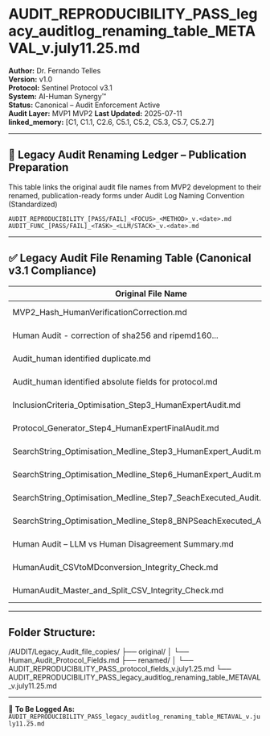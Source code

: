 # AUDIT_REPRODUCIBILITY_PASS_legacy_auditlog_renaming_table_METAVAL_v.july11.25.md

**Author:** Dr. Fernando Telles  
**Version:** v1.0  
**Protocol:** Sentinel Protocol v3.1  
**System:** AI-Human Synergy™  
**Status:** Canonical – Audit Enforcement Active  
**Audit Layer:** MVP1 MVP2
**Last Updated:** 2025-07-11  
**linked_memory:** [C1, C1.1, C2.6, C5.1, C5.2, C5.3, C5.7, C5.2.7]  

---

## 🧾 Legacy Audit Renaming Ledger – Publication Preparation

This table links the original audit file names from MVP2 development to their renamed, publication-ready forms under Audit Log Naming Convention (Standardized)
```plaintext
AUDIT_REPRODUCIBILITY_[PASS/FAIL]_<FOCUS>_<METHOD>_v.<date>.md  
AUDIT_FUNC_[PASS/FAIL]_<TASK>_<LLM/STACK>_v.<date>.md
```

---

## ✅ Legacy Audit File Renaming Table (Canonical v3.1 Compliance)

| Original File Name                                                           | Date     | Final Audit Name                                                                                         | Type               | MVP     |
|------------------------------------------------------------------------------|----------|----------------------------------------------------------------------------------------------------------|--------------------|---------|
| MVP2_Hash_HumanVerificationCorrection.md                                     | July 1   | AUDIT_REPRODUCIBILITY_FAIL_hash_recalc_LLM1_v.july1.25.md                                                | Reproducibility    | MVP-1   |
| Human Audit - correction of sha256 and ripemd160...                          | July 1   | AUDIT_REPRODUCIBILITY_PASS_hashvalidatorblock.py_patch_v.july1.25.md                                     | Reproducibility    | MVP-1   |
| Audit_human identified duplicate.md                                          | June 8   | AUDIT_FUNC_PASS_duplicate_flag_protocol_LLM1-LLM3-LLM4_v.june8.25.md                                     | FUNC               | MVP-2.2 |
| Audit_human identified absolute fields for protocol.md                       | June 8   | AUDIT_FUNC_PASS_absolute_field_protocol_LLM1-LLM3-LLM4_v.june8.25.md                                     | FUNC               | MVP-2.2 |
| InclusionCriteria_Optimisation_Step3_HumanExpertAudit.md                     | June 2   | AUDIT_FUNC_PASS_inclusioncriteria_step3_humanaudit_LLM1-LLM3-LLM4_v.june2.25.md                          | FUNC               | MVP-2.2 |
| Protocol_Generator_Step4_HumanExpertFinalAudit.md                            | June 18  | AUDIT_FUNC_PASS_protocolgen_step4_humanaudit_LLM1-LLM3-LLM4_v.june18.25.md                               | FUNC               | MVP-2.3 |
| SearchString_Optimisation_Medline_Step3_HumanExpert_Audit.md                 | June 15  | AUDIT_FUNC_PASS_medline_step3_searchopt_humanaudit_LLM1-LLM3-LLM4_v.june15.25.md                         | FUNC               | MVP-2.4 |
| SearchString_Optimisation_Medline_Step6_HumanExpert_Audit.md                 | June 15  | AUDIT_FUNC_PASS_medline_step6_searchopt_humanaudit_LLM1-LLM3-LLM4_v.june15.25.md                         | FUNC               | MVP-2.4 |
| SearchString_Optimisation_Medline_Step7_SeachExecuted_Audit.md               | June 24  | AUDIT_FUNC_PASS_medline_step7_searchexecuted_humanaudit_LLM1-LLM3-LLM4_v.june24.25.md                    | FUNC               | MVP-2.4 |
| SearchString_Optimisation_Medline_Step8_BNPSeachExecuted_Audit.md            | July 1   | AUDIT_FUNC_FAIL_medline_step8_bnpsearch_humanaudit_LLM1-LLM3-LLM4_v.july1.25.md                          | FUNC               | MVP-2.4 |
| Human Audit – LLM vs Human Disagreement Summary.md                           | June 9   | AUDIT_FUNC_PASS_disagreement_LLM3_fail_LLM4_pass_summary_v.june9.25.md                                   | FUNC (Mixed Pass)  | MVP-2.5 |
| HumanAudit_CSVtoMDconversion_Integrity_Check.md                              | July 2   | AUDIT_FUNC_PASS_csv2md_integritycheck_LLM1_v.july2.25.md                                                 | FUNC               | MVP-2.5 |
| HumanAudit_Master_and_Split_CSV_Integrity_Check.md                           | July 2   | AUDIT_FUNC_PASS_csv_master_split_integrity_LLM1-LLM2_v.july2.25.md                                       | FUNC               | MVP-2.5 |

---

## Folder Structure:
/AUDIT/Legacy_Audit_file_copies/
├── original/
│   └── Human_Audit_Protocol_Fields.md
├── renamed/
│   └── AUDIT_REPRODUCIBILITY_PASS_protocol_fields_v.july1.25.md
└── AUDIT_REPRODUCIBILITY_PASS_legacy_auditlog_renaming_table_METAVAL_v.july11.25.md

---

🔐 **To Be Logged As:** `AUDIT_REPRODUCIBILITY_PASS_legacy_auditlog_renaming_table_METAVAL_v.july11.25.md`